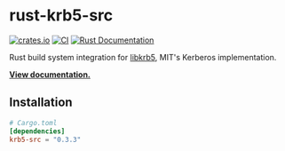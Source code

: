 # rust-krb5-src

[![crates.io](https://img.shields.io/crates/v/krb5-src.svg)](https://crates.io/crates/krb5-src)
[![CI](https://github.com/MaterializeInc/rust-krb5-src/workflows/CI/badge.svg)](https://github.com/MaterializeInc/rust-krb5-src/actions?query=workflow%3ACI+branch%3Amaster)
[![Rust Documentation](https://img.shields.io/badge/api-rustdoc-blue.svg)][docs]

Rust build system integration for [libkrb5], MIT's Kerberos implementation.

**[View documentation.][docs]**

## Installation

```toml
# Cargo.toml
[dependencies]
krb5-src = "0.3.3"
```

[libkrb5]: https://web.mit.edu/kerberos/
[docs]: https://docs.rs/krb5-src/0.3.3/krb5_src

